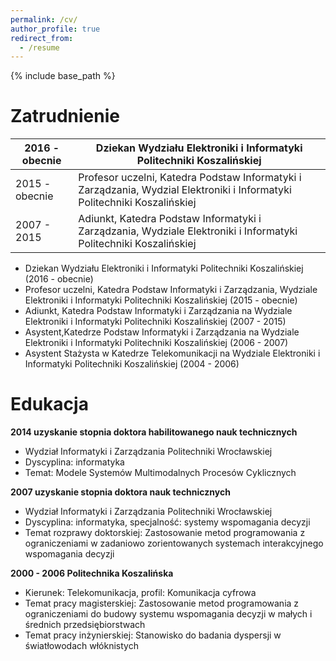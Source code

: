 ```yaml
---
permalink: /cv/
author_profile: true
redirect_from:
  - /resume
---
```


{% include base_path %}

Zatrudnienie
============

|2016 - obecnie| Dziekan Wydziału Elektroniki i Informatyki Politechniki Koszalińskiej|
|--------------|----------------------------------------------------------------------|
|2015 - obecnie|Profesor uczelni, Katedra Podstaw Informatyki i Zarządzania, Wydzial Elektroniki i Informatyki Politechniki Koszalińskiej|
|2007 - 2015 |Adiunkt, Katedra Podstaw Informatyki i Zarządzania, Wydziale Elektroniki i Informatyki Politechniki Koszalińskiej|

* Dziekan Wydziału Elektroniki i Informatyki Politechniki Koszalińskiej (2016 - obecnie)
* Profesor uczelni, Katedra Podstaw Informatyki i Zarządzania, Wydziale Elektroniki i Informatyki Politechniki Koszalińskiej (2015 - obecnie)
* Adiunkt, Katedra Podstaw Informatyki i Zarządzania na Wydziale Elektroniki i Informatyki Politechniki Koszalińskiej	(2007 - 2015)
* Asystent,Katedrze Podstaw Informatyki i Zarządzania na Wydziale Elektroniki i Informatyki Politechniki Koszalińskiej (2006 - 2007)	
* Asystent Stażysta w Katedrze Telekomunikacji na Wydziale Elektroniki i Informatyki Politechniki Koszalińskiej (2004 - 2006)


Edukacja
======
__2014 uzyskanie stopnia doktora habilitowanego nauk technicznych__
-	Wydział Informatyki i Zarządzania Politechniki Wrocławskiej
-	Dyscyplina: informatyka
-	Temat: Modele Systemów Multimodalnych Procesów Cyklicznych

__2007 uzyskanie stopnia doktora nauk technicznych__
-	Wydział Informatyki i Zarządzania Politechniki Wrocławskiej
-	Dyscyplina: informatyka, specjalność: systemy wspomagania decyzji
-	Temat rozprawy doktorskiej: Zastosowanie metod programowania z ograniczeniami w zadaniowo zorientowanych systemach interakcyjnego wspomagania decyzji

__2000 - 2006 Politechnika Koszalińska__
-	Kierunek: Telekomunikacja, profil: Komunikacja cyfrowa
-	Temat pracy magisterskiej: Zastosowanie metod programowania z ograniczeniami do budowy systemu wspomagania decyzji w małych i średnich przedsiębiorstwach
-	Temat pracy inżynierskiej: Stanowisko do badania dyspersji w światłowodach włóknistych

